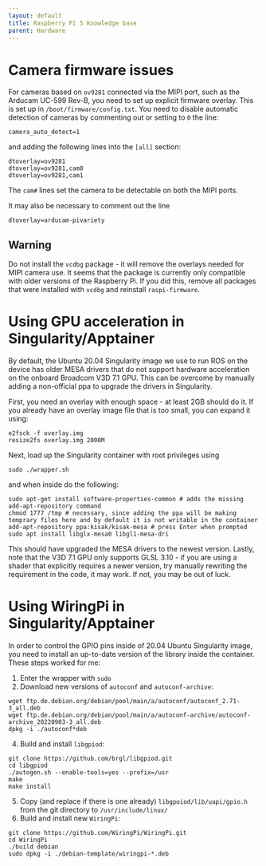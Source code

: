 ```yaml
---
layout: default
title: Raspberry Pi 5 Knowledge base
parent: Hardware
---
```


# Camera firmware issues
For cameras based on `ov9281` connected via the MIPI port, such as the Arducam UC-599 Rev-B, you need to set up explicit firmware overlay. This is set up in `/boot/firmware/config.txt`. You need to disable automatic detection of cameras by commenting out or setting to `0` the line:
```
camera_auto_detect=1
```
and adding the following lines into the `[all]` section:
```
dtoverlay=ov9281
dtoverlay=ov9281,cam0
dtoverlay=ov9281,cam1
```
The `cam#` lines set the camera to be detectable on both the MIPI ports.

It may also be necessary to comment out the line
```
dtoverlay=arducam-pivariety
```

## Warning
Do not install the `vcdbg` package - it will remove the overlays needed for MIPI camera use.
It seems that the package is currently only compatible with older versions of the Raspberry Pi.
If you did this, remove all packages that were installed with `vcdbg` and reinstall `raspi-firmware`.

# Using GPU acceleration in Singularity/Apptainer
By default, the Ubuntu 20.04 Singularity image we use to run ROS on the device has older MESA drivers that do not support hardware acceleration on the onboard Broadcom V3D 7.1 GPU.
This can be overcome by manually adding a non-official ppa to upgrade the drivers in Singularity.

First, you need an overlay with enough space - at least 2GB should do it. If you already have an overlay image file that is too small, you can expand it using:
```
e2fsck -f overlay.img
resize2fs overlay.img 2000M
```
Next, load up the Singularity container with root privileges using
```
sudo ./wrapper.sh
```
and when inside do the following:
```
sudo apt-get install software-properties-common # adds the missing add-apt-repository command
chmod 1777 /tmp # necessary, since adding the ppa will be making temprary files here and by default it is not writable in the container
add-apt-repository ppa:kisak/kisak-mesa # press Enter when prompted
sudo apt install libglx-mesa0 libgl1-mesa-dri
```
This should have upgraded the MESA drivers to the newest version.
Lastly, note that the V3D 7.1 GPU only supports GLSL 3.10 - if you are using a shader that explicitly requires a newer version, try manually rewriting the requirement in the code, it may work. If not, you may be out of luck.

# Using WiringPi in Singularity/Apptainer

In order to control the GPIO pins inside of 20.04 Ubuntu Singularity image, you need to install an up-to-date version of the library inside the container.
These steps worked for me:

1. Enter the wrapper with `sudo`
2. Download new versions of `autoconf` and `autoconf-archive`:
```
wget ftp.de.debian.org/debian/pool/main/a/autoconf/autoconf_2.71-3_all.deb
wget ftp.de.debian.org/debian/pool/main/a/autoconf-archive/autoconf-archive_20220903-3_all.deb
dpkg -i ./autoconf*deb
```
4. Build and install `libgpiod`:
```
git clone https://github.com/brgl/libgpiod.git
cd libgpiod
./autogen.sh --enable-tools=yes --prefix=/usr
make
make install
```
5. Copy (and replace if there is one already) `libgpoiod/lib/uapi/gpio.h` from the git directory to `/usr/include/linux/`
6. Build and install new `WiringPi`:
```
git clone https://github.com/WiringPi/WiringPi.git
cd WiringPi
./build debian
sudo dpkg -i ./debian-template/wiringpi-*.deb
```
